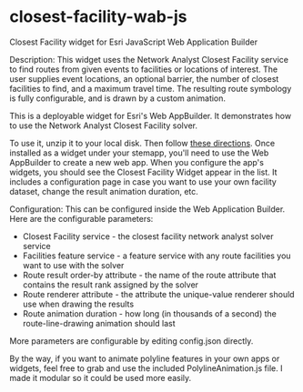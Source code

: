 # closest-facility-wab-js
Closest Facility widget for Esri JavaScript Web Application Builder

Description:
This widget uses the Network Analyst Closest Facility service to find routes from given events to facilities or locations of interest. The user supplies event locations, an optional barrier, the number of closest facilities to find, and a maximum travel time.
The resulting route symbology is fully configurable, and is drawn by a custom animation.

This is a deployable widget for Esri's Web AppBuilder. It demonstrates how to use the Network Analyst Closest Facility solver.

To use it, unzip it to your local disk. Then follow <a href="https://developers.arcgis.com/web-appbuilder/guide/deploy-custom-widget-and-theme.htm">these directions</a>. Once installed as a widget under your stemapp, you'll need to use the Web AppBuilder to create a new web app. When you configure the app's widgets, you should see the Closest Facility Widget appear in the list. It includes a configuration page in case you want to use your own facility dataset, change the result animation duration, etc.

Configuration:
This can be configured inside the Web Application Builder. Here are the configurable parameters:
* Closest Facility service - the closest facility network analyst solver service
* Facilities feature service - a feature service with any route facilities you want to use with the solver
* Route result order-by attribute - the name of the route attribute that contains the result rank assigned by the solver
* Route renderer attribute - the attribute the unique-value renderer should use when drawing the results
* Route animation duration - how long (in thousands of a second) the route-line-drawing animation should last

More parameters are configurable by editing config.json directly.

By the way, if you want to animate polyline features in your own apps or widgets, feel free to grab and use the included PolylineAnimation.js file. I made it modular so it could be used more easily.
